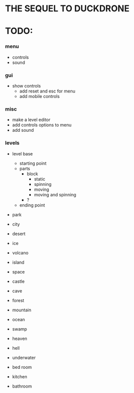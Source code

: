 # THE SEQUEL TO DUCKDRONE

# TODO:

### menu
- controls
- sound

### gui
- show controls
    - add reset and esc for menu
    - add mobile controls

### misc
- make a level editor
- add controls options to menu
- add sound


### levels
- level base
    - starting point
    - parts
        - block
            - static
            - spinning
            - moving
            - moving and spinning
        - ?
    - ending point
    
- park
- city
- desert
- ice
- volcano
- island
- space
- castle
- cave
- forest
- mountain
- ocean
- swamp
- heaven
- hell
- underwater
- bed room
- kitchen
- bathroom
